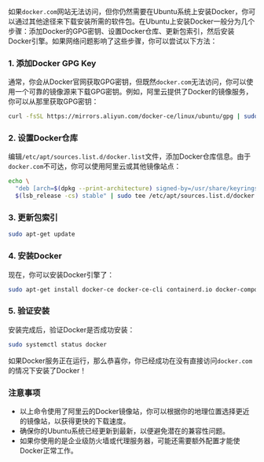 如果`docker.com`网站无法访问，但你仍然需要在Ubuntu系统上安装Docker，你可以通过其他途径来下载安装所需的软件包。在Ubuntu上安装Docker一般分为几个步骤：添加Docker的GPG密钥、设置Docker仓库、更新包索引，然后安装Docker引擎。如果网络问题影响了这些步骤，你可以尝试以下方法：

### 1. 添加Docker GPG Key

通常，你会从Docker官网获取GPG密钥，但既然`docker.com`无法访问，你可以使用一个可靠的镜像源来下载GPG密钥。例如，阿里云提供了Docker的镜像服务，你可以从那里获取GPG密钥：

```bash
curl -fsSL https://mirrors.aliyun.com/docker-ce/linux/ubuntu/gpg | sudo gpg --dearmor -o /usr/share/keyrings/docker-archive-keyring.gpg
```

### 2. 设置Docker仓库

编辑`/etc/apt/sources.list.d/docker.list`文件，添加Docker仓库信息。由于`docker.com`不可达，你可以使用阿里云或其他镜像站点：

```bash
echo \
  "deb [arch=$(dpkg --print-architecture) signed-by=/usr/share/keyrings/docker-archive-keyring.gpg] https://mirrors.aliyun.com/docker-ce/linux/ubuntu \
  $(lsb_release -cs) stable" | sudo tee /etc/apt/sources.list.d/docker.list > /dev/null
```

### 3. 更新包索引

```bash
sudo apt-get update
```

### 4. 安装Docker

现在，你可以安装Docker引擎了：

```bash
sudo apt-get install docker-ce docker-ce-cli containerd.io docker-compose-plugin
```

### 5. 验证安装

安装完成后，验证Docker是否成功安装：

```bash
sudo systemctl status docker
```

如果Docker服务正在运行，那么恭喜你，你已经成功在没有直接访问`docker.com`的情况下安装了Docker！

### 注意事项

- 以上命令使用了阿里云的Docker镜像站，你可以根据你的地理位置选择更近的镜像站，以获得更快的下载速度。
- 确保你的Ubuntu系统已经更新到最新，以便避免潜在的兼容性问题。
- 如果你使用的是企业级防火墙或代理服务器，可能还需要额外配置才能使Docker正常工作。